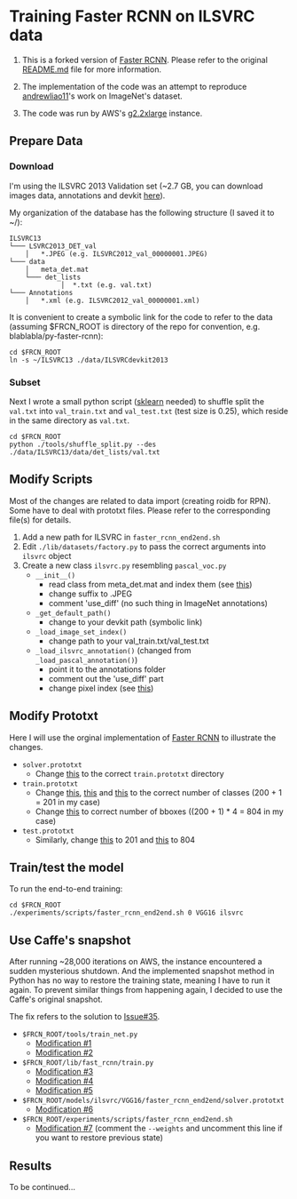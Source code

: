 # Training Faster RCNN on ILSVRC data

1. This is a forked version of [Faster RCNN](https://github.com/rbgirshick/py-faster-rcnn). Please refer to the original [README.md](https://github.com/rbgirshick/py-faster-rcnn/blob/master/README.md) file for more information.

2. The implementation of the code was an attempt to reproduce [andrewliao11](https://github.com/andrewliao11/py-faster-rcnn-imagenet)'s work on ImageNet's dataset.

3. The code was run by AWS's [g2.2xlarge](https://aws.amazon.com/ec2/instance-types/) instance. 

## Prepare Data
### Download
I'm using the ILSVRC 2013 Validation set (~2.7 GB, you can download images data, annotations and devkit [here](http://image-net.org/challenges/LSVRC/2014/download-images-5jj5.php)).

My organization of the database has the following structure (I saved it to ~/):
```
ILSVRC13 
└─── LSVRC2013_DET_val
    │   *.JPEG (e.g. ILSVRC2012_val_00000001.JPEG)
└─── data
    │   meta_det.mat
    └─── det_lists
             │  *.txt (e.g. val.txt)
└─── Annotations
    │   *.xml (e.g. ILSVRC2012_val_00000001.xml)
```

It is convenient to create a symbolic link for the code to refer to the data (assuming $FRCN_ROOT is directory of the repo for convention, e.g. blablabla/py-faster-rcnn):

```
cd $FRCN_ROOT
ln -s ~/ILSVRC13 ./data/ILSVRCdevkit2013
```
### Subset
Next I wrote a small python script ([sklearn](http://scikit-learn.org/stable/) needed) to shuffle split the ```val.txt``` into ```val_train.txt``` and ```val_test.txt``` (test size is 0.25), which reside in the same directory as ```val.txt```.

```
cd $FRCN_ROOT
python ./tools/shuffle_split.py --des ./data/ILSVRC13/data/det_lists/val.txt
```
## Modify Scripts
Most of the changes are related to data import (creating roidb for RPN). Some have to deal with prototxt files.
Please refer to the corresponding file(s) for details.

1. Add a new path for ILSVRC in ```faster_rcnn_end2end.sh```
2. Edit ```./lib/datasets/factory.py``` to pass the correct arguments into ```ilsvrc``` object
3. Create a new class ```ilsvrc.py``` resembling ```pascal_voc.py```
    * ```__init__()```
        * read class from meta_det.mat and index them (see [this](https://github.com/andrewliao11/py-faster-rcnn-imagenet/blob/master/README.md))
        * change suffix to .JPEG
        * comment 'use_diff' (no such thing in ImageNet annotations)
    * ```_get_default_path()```
        * change to your devkit path (symbolic link)
    * ```_load_image_set_index()```
        * change path to your val_train.txt/val_test.txt
    * ```_load_ilsvrc_annotation()``` (changed from ```_load_pascal_annotation()```)
        * point it to the annotations folder
        * comment out the 'use_diff' part
        * change pixel index (see [this](https://github.com/andrewliao11/py-faster-rcnn-imagenet/blob/master/README.md))

## Modify Prototxt
Here I will use the orginal implementation of [Faster RCNN](https://github.com/rbgirshick/py-faster-rcnn) to illustrate the changes.

* ```solver.prototxt```
    * Change [this](https://github.com/rbgirshick/py-faster-rcnn) to the correct ```train.prototxt``` directory
* ```train.prototxt```
    * Change [this](https://github.com/rbgirshick/py-faster-rcnn/blob/master/models/pascal_voc/VGG16/faster_rcnn_end2end/train.prototxt#L11), [this](https://github.com/rbgirshick/py-faster-rcnn/blob/master/models/pascal_voc/VGG16/faster_rcnn_end2end/train.prototxt#L530) and [this](https://github.com/rbgirshick/py-faster-rcnn/blob/master/models/pascal_voc/VGG16/faster_rcnn_end2end/train.prototxt#L620) to the correct number of classes (200 + 1 = 201 in my case)
    * Change [this](https://github.com/rbgirshick/py-faster-rcnn/blob/master/models/pascal_voc/VGG16/faster_rcnn_end2end/train.prototxt#L643) to correct number of bboxes ((200 + 1) * 4 = 804 in my case)
* ```test.prototxt```
    * Similarly, change [this](https://github.com/rbgirshick/py-faster-rcnn/blob/master/models/pascal_voc/VGG16/faster_rcnn_end2end/test.prototxt#L567) to 201 and [this](https://github.com/rbgirshick/py-faster-rcnn/blob/master/models/pascal_voc/VGG16/faster_rcnn_end2end/test.prototxt#L592) to 804

## Train/test the model
To run the end-to-end training:

```
cd $FRCN_ROOT
./experiments/scripts/faster_rcnn_end2end.sh 0 VGG16 ilsvrc
```

## Use Caffe's snapshot
After running ~28,000 iterations on AWS, the instance encountered a sudden mysterious shutdown. And the implemented snapshot method in Python has no way to restore the training state, meaning I have to run it again. To prevent similar things from happening again, I decided to use the Caffe's original snapshot.

The fix refers to the solution to [Issue#35](http://stackoverflow.com/questions/8773299/how-to-cut-an-entire-line-in-vim-and-paste-it). 

* ```$FRCN_ROOT/tools/train_net.py```
    * [Modification #1](https://github.com/Jaspereclipse/py-faster-rcnn/blob/master/tools/train_net.py#L40-L42)
    * [Modification #2](https://github.com/Jaspereclipse/py-faster-rcnn/blob/master/tools/train_net.py#L113-L116)
*  ```$FRCN_ROOT/lib/fast_rcnn/train.py```
    * [Modification #3](https://github.com/Jaspereclipse/py-faster-rcnn/blob/master/lib/fast_rcnn/train.py#L26-L27)
    * [Modification #4](https://github.com/Jaspereclipse/py-faster-rcnn/blob/master/lib/fast_rcnn/train.py#L44-L51)
    * [Modification #5](https://github.com/Jaspereclipse/py-faster-rcnn/blob/master/lib/fast_rcnn/train.py#L155-L161)
*  ```$FRCN_ROOT/models/ilsvrc/VGG16/faster_rcnn_end2end/solver.prototxt```
    * [Modification #6](https://github.com/Jaspereclipse/py-faster-rcnn/blob/master/models/ilsvrc/VGG16/faster_rcnn_end2end/solver.prototxt#L13)
*  ```$FRCN_ROOT/experiments/scripts/faster_rcnn_end2end.sh```
    * [Modification #7](https://github.com/Jaspereclipse/py-faster-rcnn/blob/master/experiments/scripts/faster_rcnn_end2end.sh#L64) (comment the ```--weights``` and uncomment this line if you want to restore previous state)

## Results
To be continued...
